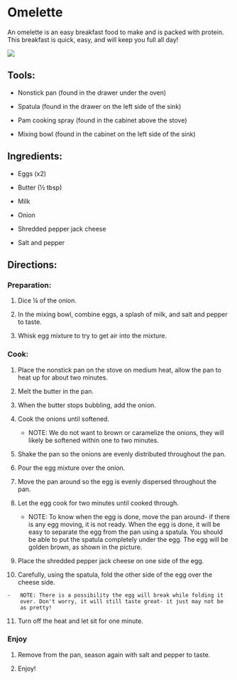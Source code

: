 
# Omelette

An omelette is an easy breakfast food to make and is packed with protein. This breakfast is quick, easy, and will keep you full all day!

![](../images/omelette.jpg)

## Tools: 

-   Nonstick pan (found in the drawer under the oven)

-   Spatula (found in the drawer on the left side of the sink)

-   Pam cooking spray (found in the cabinet above the stove)

-   Mixing bowl (found in the cabinet on the left side of the sink)

## Ingredients: 

-   Eggs (x2)

-   Butter (½ tbsp)

-   Milk

-   Onion

-   Shredded pepper jack cheese

-   Salt and pepper

## Directions:

### Preparation: 

1. Dice ¼ of the onion.

2. In the mixing bowl, combine eggs, a splash of milk, and salt and
    pepper to taste.

3. Whisk egg mixture to try to get air into the mixture.

### Cook: 

1. Place the nonstick pan on the stove on medium heat, allow the pan to
    heat up for about two minutes.

2.  Melt the butter in the pan.

3. When the butter stops bubbling, add the onion.

4. Cook the onions until softened.

    -   NOTE: We do not want to brown or caramelize the onions, they
        will likely be softened within one to two minutes.

5. Shake the pan so the onions are evenly distributed throughout the pan.

6. Pour the egg mixture over the onion.

7. Move the pan around so the egg is evenly dispersed throughout the
    pan.

8.   Let the egg cook for two minutes until cooked through.
      -   NOTE: To know when the egg is done, move the pan around- if there is any egg moving, it is not ready. When the egg is done, it will be easy to separate the egg from the pan using a spatula. You should be able to put the spatula completely under the egg. The egg will be golden brown, as shown in the picture.
   

9.   Place the shredded pepper jack cheese on one side of the egg.

10.  Carefully, using the spatula, fold the other side of the egg over
    the cheese side.

    -   NOTE: There is a possibility the egg will break while folding it
        over. Don't worry, it will still taste great- it just may not be
        as pretty!

11. Turn off the heat and let sit for one minute.

### Enjoy

1. Remove from the pan, season again with salt and pepper to taste.

2. Enjoy!
